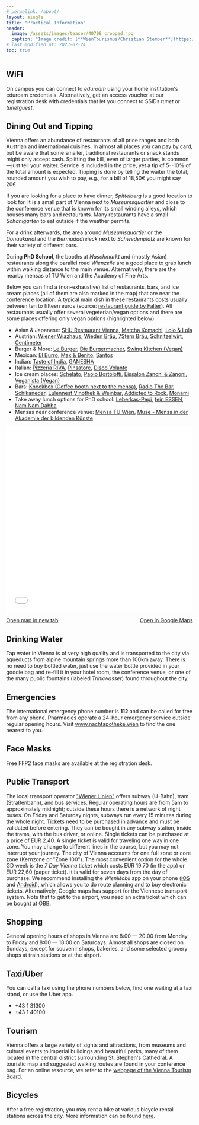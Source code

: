 ```yaml
---
# permalink: /about/
layout: single
title: "Practical Information"
header:
  image: /assets/images/teaser/40708_cropped.jpg
  caption: "Image credit: [**WienTourismus/Christian Stemper**](https://foto.wien.info/Bild/Imperial/45017)"
# last_modified_at: 2023-07-24
toc: true
---
```


## WiFi
On campus you can connect to <em>eduroam</em> using your home institution's eduroam credentials. 
Alternatively, get an access voucher at our registration desk with credentials that let you connect to SSIDs <em>tunet</em> or <em>tunetguest</em>.

## Dining Out and Tipping
Vienna offers an abundance of restaurants of all price ranges and both Austrian and international cuisines. In almost all places you can pay by card, but be aware that some smaller, traditional restaurants or snack stands might only accept cash. 
Splitting the bill, even of larger parties, is common&mdash;just tell your waiter.
Service is included in the price, yet a tip of 5--10% of the total amount is expected. 
Tipping is done by telling the waiter the total, rounded amount you wish to pay, e.g., for a bill of 18,50€ you might say 20€.

If you are looking for a place to have dinner, <em>Spittelberg</em> is a good location to look for.
It is a small part of Vienna next to <em>Museumsquartier</em> and close to the conference venue that is known for its small winding alleys, which houses many bars and restaurants.
Many restaurants have a small <em>Schanigarten</em> to eat outside if the weather permits.

For a drink afterwards, the area around <em>Museumsquartier</em> or the <em>Donaukanal</em> and the <em>Bermudadreieck</em> next to <em>Schwedenplatz</em> are known for their variety of different bars.

During <strong>PhD School</strong>, the booths at <em>Naschmarkt</em> and (mostly Asian) restaurants along the parallel road <em>Wienzeile</em> are a good place to grab lunch within walking distance to the main venue. Alternatively, there are the nearby mensas of TU Wien and the Academy of Fine Arts.

Below you can find a (non-exhaustive) list of restaurants, bars, and ice cream places (all of them are also marked in the map) that are near the conference location.
A typical main dish in these restaurants costs usually between ten to fifteen euros (source: <a href="https://www.falter.at/lokalfuehrer" target="_blank">restaurant guide by Falter</a>).
All restaurants usually offer several vegeterian/vegan options and there are some places offering only vegan options (highlighted below).

- Asian & Japanese: <a href="https://maps.app.goo.gl/H6A2ovDoVtDf9FdY8" target="_blank">SHU Restaurant Vienna</a>, <a href="https://maps.app.goo.gl/UGZzEKE246Ed99RY8" target="_blank">Matcha Komachi</a>, <a href="https://maps.app.goo.gl/KqK4idvnmBWsnPSc9" target="_blank">Lolo & Lola</a>
- Austrian: <a href="https://maps.app.goo.gl/dEYPwgJnmAy1Qmwt9" target="_blank">Wiener Wiazhaus</a>, <a href="https://maps.app.goo.gl/sNoD4d3hqHyCjoiZ6" target="_blank">Wieden Bräu</a>, <a href="https://maps.app.goo.gl/TQcZHxtk7YJXNcV28" target="_blank">7Stern Bräu</a>, <a href="https://maps.app.goo.gl/poP34GdC2JcfLZrB9" target="_blank">Schnitzelwirt</a>, <a href="https://maps.app.goo.gl/FoWu852oUfPYGzh99" target="_blank">Centimeter</a> 
- Burger & More: <a href="https://maps.app.goo.gl/H2j9fhAb2FHcTHWo8" target="_blank">Le Burger</a>, <a href="https://maps.app.goo.gl/7frDRu1CcCCGAMex6" target="_blank">Die Burgermacher</a>, <a href="https://maps.app.goo.gl/JAEU8KEjQkygoHws7" target="_blank">Swing Kitchen (Vegan)</a>
- Mexican: <a href="https://maps.app.goo.gl/QfiJxSfAiTDh1eVq7" target="_blank">El Burro</a>, <a href="https://maps.app.goo.gl/ysWL6yLR7JBBShpv9" target="_blank">Max & Benito</a>, <a href="https://maps.app.goo.gl/y5nERUd3PUbkeJz77 " target="_blank">Santos</a>
- Indian: <a href="https://maps.app.goo.gl/Vv3TfQuqiZWeSqif6" target="_blank">Taste of India</a>, <a href="https://maps.app.goo.gl/og9Mh8Ey3fZbNaXw9" target="_blank">GANESHA</a>
- Italian: <a href="https://maps.app.goo.gl/Kme7hu4JrZpFnvjX7" target="_blank">Pizzeria RIVA</a>, <a href="https://maps.app.goo.gl/P3zG9NJ7vMAVD7N3A" target="_blank">Pinsatore</a>, <a href="https://maps.app.goo.gl/MwPSu5f5SmKgKsZV6" target="_blank">Disco Volante</a>
- Ice cream places: <a href="https://maps.app.goo.gl/UFizywtqAoZPbn7FA" target="_blank">Schelato</a>, <a href="https://maps.app.goo.gl/GKhThxBjo9816jf36" target="_blank">Paolo Bortolotti</a>, <a href="https://maps.app.goo.gl/KA3wbB8FjhdRCoXQ6" target="_blank">Eissalon Zanoni & Zanoni</a>, <a href="https://maps.app.goo.gl/9iuu5XFGE9Zurcov9" target="_blank">Veganista (Vegan)</a>
- Bars: <a href="https://maps.app.goo.gl/VvtQ4PhQxpXHt51T8" target="_blank">Knockbox (Coffee booth next to the mensa)</a>, <a href="https://maps.app.goo.gl/FKph7w8synv5ZtTY6" target="_blank">Radio The Bar</a>, <a href="https://maps.app.goo.gl/qmmbjdkQfaYXCUwUA" target="_blank">Schikaneder</a>, <a href="https://maps.app.goo.gl/7NH1m8gnSoXaSsNq5" target="_blank">Eulennest Vinothek & Weinbar</a>, <a href="https://maps.app.goo.gl/N5ueE9tenCdb99QAA" target="_blank">Addicted to Rock</a>, <a href="https://maps.app.goo.gl/oxeL3yJWq3EQtbS19" target="_blank">Monami</a>
- Take away lunch options for PhD school: <a href="https://maps.app.goo.gl/BppY9Jrb7VhcsAA97" target="_blank">Leberkas-Pepi</a>, <a href="https://maps.app.goo.gl/bVVTSeLuhaGH9g9B9" target="_blank">fein ESSEN</a>, <a href="https://maps.app.goo.gl/2jRDHpSfusWpBb6r8" target="_blank">Nam Nam Dabba</a>
- Mensas near conference venue:  <a href="https://maps.app.goo.gl/gJtTPwaG7RZebMbHA" target="_blank">Mensa TU Wien</a>, <a href="https://maps.app.goo.gl/zPQQjm2dgW9BnzHR7" target="_blank">Muse - Mensa in der Akademie der bildenden Künste</a>



<iframe width="100%" height="500px" frameborder="0" allowfullscreen allow="geolocation" src="//umap.openstreetmap.de/en/map/gd-2024_60350?scaleControl=false&miniMap=false&scrollWheelZoom=true&zoomControl=true&editMode=disabled&moreControl=true&searchControl=null&tilelayersControl=false&embedControl=false&datalayersControl=true&onLoadPanel=none&captionBar=false&captionMenus=true&datalayers=a1863787-8ca2-442a-8516-dfbffb087ce4%2Ca3070f54-34cd-43b9-985c-a798972492b6%2Cc971f031-41c0-4077-be42-23e48d33ad66%2C75922f34-c366-4e26-93bd-0c0d9df2eb73%2C15383878-48e0-4e57-9ec5-fe384206c651%2Cd06dc05b-29fc-4a63-aaa7-0f49e26a68f5%2Cfbc27064-9ae2-40e2-9948-b81be340233d%2Cf7d4eaee-f28c-42f9-9a2c-69e4febd87bc%2Ce18b71d8-56d9-4f42-9571-15035d7eeabc%2Cfabe5705-7ee6-42ae-afa7-08f4df817469#15/48.1985/16.356"></iframe>
<p style="display: flex; justify-content: space-between;"><a href="//umap.openstreetmap.de/en/map/gd-2024_60350?scaleControl=false&miniMap=false&scrollWheelZoom=true&zoomControl=true&editMode=disabled&moreControl=true&searchControl=null&tilelayersControl=false&embedControl=false&datalayersControl=true&onLoadPanel=none&captionBar=false&captionMenus=true&datalayers=a1863787-8ca2-442a-8516-dfbffb087ce4%2Ca3070f54-34cd-43b9-985c-a798972492b6%2Cc971f031-41c0-4077-be42-23e48d33ad66%2C75922f34-c366-4e26-93bd-0c0d9df2eb73%2C15383878-48e0-4e57-9ec5-fe384206c651%2Cd06dc05b-29fc-4a63-aaa7-0f49e26a68f5%2Cfbc27064-9ae2-40e2-9948-b81be340233d%2Cf7d4eaee-f28c-42f9-9a2c-69e4febd87bc%2Ce18b71d8-56d9-4f42-9571-15035d7eeabc%2Cfabe5705-7ee6-42ae-afa7-08f4df817469#15/48.1985/16.356&captionControl=null&editinosmControl=false&starControl=false" target="_blank">Open map in new tab</a>
<a href="https://www.google.com/maps/d/viewer?mid=1kjcvBD7QXbCGXXQTKEoB3_48dFYmCp0" target="_blank">Open in Google Maps</a></p>

## Drinking Water
Tap water in Vienna is of very high quality and is transported to the city via aqueducts from alpine mountain springs more than 100km away. There is no need to buy bottled water, just use the  water bottle provided in your goodie bag and re-fill it in your hotel room, the conference venue, or one of the many public fountains (labeled <em>Trinkwasser</em>) found throughout the city.


## Emergencies
The international emergency phone number is <strong>112</strong> and can be called for free from any phone.
Pharmacies operate a 24-hour emergency service outside regular opening hours. Visit <a href="https://www.nachtapotheke.wien" target="_blank">www.nachtapotheke.wien</a> to find the one nearest to you. 


## Face Masks
Free FFP2 face masks are available at the registration desk.

## Public Transport
The local transport operator <a href="https://www.wienerlinien.at/web/wl-en" target="_blank">"Wiener Linien"</a> offers subway (U-Bahn), tram (Straßenbahn), and bus services. Regular operating hours are from 5am to approximately midnight; outside these hours there is a network of night buses. On Friday and Saturday nights, subways run every 15 minutes during the whole night. 
Tickets need to be purchased in advance and must be validated before entering. They can be bought in any subway station, inside the trams, with the bus driver, or online.
Single tickets can be purchased at a price of EUR 2.40. A single ticket is valid for traveling one way in one zone. You may change to different lines in the course, but you may not interrupt your journey. The city of Vienna accounts for one full zone or core zone (Kernzone or "Zone 100").
The most convenient option for the whole GD week is the <em>7 Day Vienna</em> ticket which costs EUR 19.70 (in the app) or EUR 22,60 (paper ticket). It is valid for seven days from the day of purchase.
We recommend installing the <em>WienMobil</em> app on your phone ([iOS](https://apps.apple.com/at/app/wienmobil/id1107918142) and [Android](https://play.google.com/store/apps/details?id=at.wienerlinien.wienmobillab&hl=de_AT&gl=US)), which allows you to do route planning and to buy electronic tickets. 
Alternatively, Google maps has support for the Viennese transport system. Note that to get to the airport, you need an extra ticket which can be bought at <a href="https://shop.oebbtickets.at/en/ticket" target="_blank" class="external-link-new-window">ÖBB</a>.


## Shopping
General opening hours of shops in Vienna are 8:00 &mdash; 20:00 from Monday to Friday and 8:00 &mdash; 18:00 on Saturdays. Almost all shops are closed on Sundays, except for souvenir shops, bakeries, and some selected grocery shops at train stations or at the airport.

## Taxi/Uber
You can call a taxi using the phone numbers below, find one waiting at a taxi stand, or use the Uber app.
- +43 1 31300
- +43 1 40100

## Tourism
Vienna offers a large variety of sights and attractions, from museums and cultural events to imperial buildings and beautiful parks, many of them located in the central district surrounding St. Stephen's Cathedral. A touristic map and suggested walking routes are found in your conference bag. For an online resource, we refer to the [webpage of the Vienna Tourism Board](https://www.wien.info/en).

## Bicycles
After a free registration, you may rent a bike at various bicycle rental stations across the city. More information can be found [here](https://www.wien.info/en/lifestyle-scene/sports/cycling/bicycle-rentals-341248).




